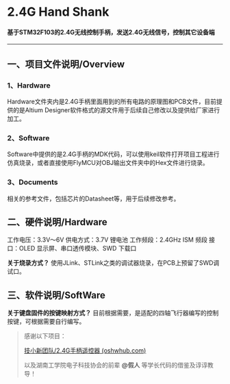 # 2.4G Hand Shank
#### 基于STM32F103的2.4G无线控制手柄，发送2.4G无线信号，控制其它设备端

---

## 一、项目文件说明/Overview
### 1、Hardware
Hardware文件夹内是2.4G手柄里面用到的所有电路的原理图和PCB文件，目前提供的是Altium Designer软件格式的源文件用于后续自己修改以及提供给厂家进行加工。

### 2、Software
Software中提供的是2.4G手柄的MDK代码，可以使用keil软件打开项目工程进行仿真烧录，或者直接使用FlyMCU对OBJ输出文件夹中的Hex文件进行烧录。

### 3、Documents
相关的参考文件，包括芯片的Datasheet等，用于后续修改参考。

## 二、硬件说明/Hardware
工作电压：3.3V～6V
供电方式：3.7V 锂电池
工作频段：2.4GHz ISM 频段
接口：OLED 显示屏、串口透传模块、SWD 下载口

**关于烧录方式？**
使用JLink、STLink之类的调试器烧录，在PCB上预留了SWD调试口。

## 三、软件说明/SoftWare

**关于键盘固件的按键映射方式？**
目前根据需要，是适配的四轴飞行器编写的控制按键，可根据需要自行编写。

> 感谢以下项目：
>
> [技小新团队/2.4G手柄遥控器 (oshwhub.com)](https://oshwhub.com/jixin/2_4G-56cf3a971e094f78885dc230ecbe10d2)
>
> 以及湖南工学院电子科技协会的前辈 **@假人** 等学长代码的借鉴及谆谆教导！

